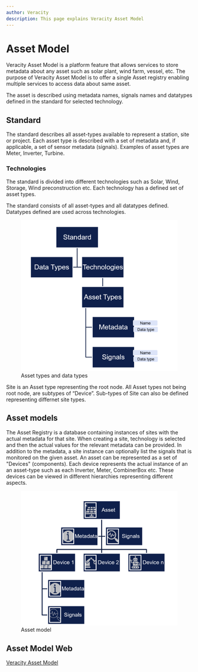 ```yaml
---
author: Veracity
description: This page explains Veracity Asset Model
---
```


# Asset Model

Veracity Asset Model is a platform feature that allows services to store metadata about any asset such as solar plant, wind farm, vessel, etc. 
The purpose of Veracity Asset Model is to offer a single Asset registry enabling multiple services to access data about same asset. 

The asset is described using metadata names, signals names and datatypes defined in the standard for selected technology.

## Standard

The standard describes all asset-types available to represent a station, site or project.  Each asset type is described with a set of metadata and, if applicable, a set of sensor metadata (signals).  Examples of asset types are Meter, Inverter, Turbine. 

### Technologies
The standard is divided into different technologies such as Solar, Wind, Storage, Wind preconstruction etc. Each technology has a defined set of asset types.

The standard consists of all asset-types and all datatypes defined.  Datatypes defined are used across technologies.


<figure>
	<img src="assets/standard.PNG"/>
	<figcaption>Asset types and data types</figcaption>
</figure>

Site is an Asset type representing the root node.  All Asset types not being root node, are subtypes of “Device”.
Sub-types of Site can also be defined representing differnet site types.

## Asset models 

The Asset Registry is a database containing instances of sites with the actual metadata for that site.  When creating a site, technology is selected and then the actual values for the relevant metadata can be provided. 
In addition to the metadata, a site instance can optionally list the signals that is monitored on the given asset. An asset can be represented as a set of "Devices" (components). Each device represents the actual instance of an an asset-type such as each Inverter, Meter, CombinerBox etc. These devices can be viewed in different hierarchies representing different aspects. 


<figure>
	<img src="assets/assetmodel.PNG"/>
	<figcaption>Asset model</figcaption>
</figure>


## Asset Model Web

[Veracity Asset Model](https://assetmodel.veracity.com/)